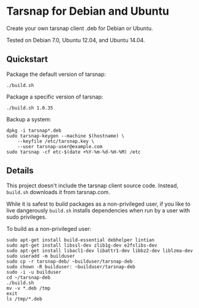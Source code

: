 Tarsnap for Debian and Ubuntu
=============================

Create your own tarsnap client .deb for Debian or Ubuntu.

Tested on Debian 7.0, Ubuntu 12.04, and Ubuntu 14.04.

Quickstart
----------

Package the default version of tarsnap:

    ./build.sh

Package a specific version of tarsnap:

    ./build.sh 1.0.35

Backup a system:

    dpkg -i tarsnap*.deb
    sudo tarsnap-keygen --machine $(hostname) \
        --keyfile /etc/tarsnap.key \
        --user tarsnap-user@example.com
    sudo tarsnap -cf etc-$(date +%Y-%m-%d-%H-%M) /etc

Details
-------

This project doesn't include the tarsnap client source code. Instead,
`build.sh` downloads it from tarsnap.com.

While it is safest to build packages as a non-privileged user, if you
like to live dangerously `build.sh` installs dependencies when run by
a user with sudo privileges.

To build as a non-privileged user:

    sudo apt-get install build-essential debhelper lintian
    sudo apt-get install libssl-dev zlib1g-dev e2fslibs-dev
    sudo apt-get install libacl1-dev libattr1-dev libbz2-dev liblzma-dev
    sudo useradd -m builduser
    sudo cp -r tarsnap-deb/ ~builduser/tarsnap-deb
    sudo chown -R builduser: ~builduser/tarsnap-deb
    sudo -i -u builduser
    cd ~/tarsnap-deb
    ./build.sh
    mv -v *.deb /tmp
    exit
    ls /tmp/*.deb
